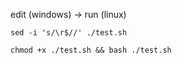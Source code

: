 edit (windows) -> run (linux)

```
sed -i 's/\r$//' ./test.sh

chmod +x ./test.sh && bash ./test.sh
```
